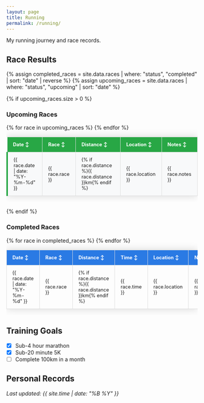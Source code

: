 ```yaml
---
layout: page
title: Running
permalink: /running/
---
```


My running journey and race records.

## Race Results

{% assign completed_races = site.data.races | where: "status", "completed" | sort: "date" | reverse %}
{% assign upcoming_races = site.data.races | where: "status", "upcoming" | sort: "date" %}

{% if upcoming_races.size > 0 %}
### Upcoming Races
<div class="table-container">
<table class="sortable-table upcoming-races">
  <thead>
    <tr>
      <th class="sortable" data-sort="date">Date ↕</th>
      <th class="sortable" data-sort="race">Race ↕</th>
      <th class="sortable" data-sort="distance">Distance ↕</th>
      <th class="sortable" data-sort="location">Location ↕</th>
      <th class="sortable" data-sort="notes">Notes ↕</th>
    </tr>
  </thead>
  <tbody>
    {% for race in upcoming_races %}
    <tr class="upcoming-race">
      <td data-sort-value="{{ race.date }}">{{ race.date | date: "%Y-%m-%d" }}</td>
      <td>{{ race.race }}</td>
      <td data-sort-value="{{ race.distance }}">{% if race.distance %}{{ race.distance }}km{% endif %}</td>
      <td>{{ race.location }}</td>
      <td>{{ race.notes }}</td>
    </tr>
    {% endfor %}
  </tbody>
</table>
</div>
{% endif %}

### Completed Races
<div class="table-container">
<table class="sortable-table completed-races">
  <thead>
    <tr>
      <th class="sortable" data-sort="date">Date ↕</th>
      <th class="sortable" data-sort="race">Race ↕</th>
      <th class="sortable" data-sort="distance">Distance ↕</th>
      <th class="sortable" data-sort="time">Time ↕</th>
      <th class="sortable" data-sort="location">Location ↕</th>
      <th class="sortable" data-sort="notes">Notes ↕</th>
    </tr>
  </thead>
  <tbody>
    {% for race in completed_races %}
    <tr>
      <td data-sort-value="{{ race.date }}">{{ race.date | date: "%Y-%m-%d" }}</td>
      <td>{{ race.race }}</td>
      <td data-sort-value="{{ race.distance }}">{% if race.distance %}{{ race.distance }}km{% endif %}</td>
      <td data-sort-value="{% if race.time %}{{ race.time | replace: ":", "" }}{% else %}999999{% endif %}">{{ race.time }}</td>
      <td>{{ race.location }}</td>
      <td>{{ race.notes }}</td>
    </tr>
    {% endfor %}
  </tbody>
</table>
</div>

## Training Goals

- [X] Sub-4 hour marathon
- [X] Sub-20 minute 5K
- [ ] Complete 100km in a month

## Personal Records


*Last updated: {{ site.time | date: "%B %Y" }}*

<style>
.table-container {
  overflow-x: auto;
  margin: 1rem 0;
}

.sortable-table {
  width: 100%;
  border-collapse: collapse;
  margin: 1rem 0;
  font-size: 0.9em;
  min-width: 400px;
  box-shadow: 0 0 20px rgba(0, 0, 0, 0.15);
}

.sortable-table thead tr {
  background-color: var(--brand-color, #2a7ae4);
  color: #ffffff;
  text-align: left;
}

.upcoming-races thead tr {
  background-color: #28a745;
}

.sortable-table th,
.sortable-table td {
  padding: 12px 15px;
  border: 1px solid var(--table-border, #dddddd);
}

.sortable-table tbody tr {
  border-bottom: 1px solid var(--table-border, #dddddd);
}

.sortable-table tbody tr:nth-of-type(even) {
  background-color: var(--table-stripe, #f3f3f3);
}

.upcoming-race {
  background-color: #f8f9fa !important;
  border-left: 4px solid #28a745;
}

.upcoming-race:nth-of-type(even) {
  background-color: #e9ecef !important;
}

.sortable-table tbody tr:hover {
  background-color: var(--table-hover, #f1f1f1);
  cursor: pointer;
}

.sortable {
  cursor: pointer;
  user-select: none;
  position: relative;
}

.sortable:hover {
  background-color: rgba(255, 255, 255, 0.1);
}

.sortable.asc::after {
  content: ' ↑';
  color: #fff;
}

.sortable.desc::after {
  content: ' ↓';
  color: #fff;
}

/* Theme-aware styles are now handled in assets/css/style.scss */
</style>

<script>
document.addEventListener('DOMContentLoaded', function() {
  const tables = document.querySelectorAll('.sortable-table');

  tables.forEach(table => {
    const headers = table.querySelectorAll('.sortable');
    let currentSort = { column: null, direction: 'asc' };

    function parseTime(timeStr) {
      if (!timeStr || timeStr.trim() === '') return 999999;
      const parts = timeStr.split(':');
      if (parts.length === 2) {
        return parseInt(parts[0]) * 60 + parseInt(parts[1]);
      } else if (parts.length === 3) {
        return parseInt(parts[0]) * 3600 + parseInt(parts[1]) * 60 + parseInt(parts[2]);
      }
      return 999999;
    }

    function sortTable(column, direction) {
      const tbody = table.querySelector('tbody');
      const rows = Array.from(tbody.querySelectorAll('tr'));

      rows.sort((a, b) => {
        let aVal, bVal;
        const columnIndex = Array.from(headers).findIndex(h => h.dataset.sort === column);

        if (column === 'date') {
          aVal = new Date(a.cells[columnIndex].dataset.sortValue || a.cells[columnIndex].textContent);
          bVal = new Date(b.cells[columnIndex].dataset.sortValue || b.cells[columnIndex].textContent);
        } else if (column === 'race' || column === 'location' || column === 'notes') {
          aVal = a.cells[columnIndex].textContent.toLowerCase();
          bVal = b.cells[columnIndex].textContent.toLowerCase();
        } else if (column === 'distance') {
          aVal = parseFloat(a.cells[columnIndex].dataset.sortValue || '0');
          bVal = parseFloat(b.cells[columnIndex].dataset.sortValue || '0');
        } else if (column === 'time') {
          aVal = parseTime(a.cells[columnIndex].textContent);
          bVal = parseTime(b.cells[columnIndex].textContent);
        }

        if (aVal < bVal) return direction === 'asc' ? -1 : 1;
        if (aVal > bVal) return direction === 'asc' ? 1 : -1;
        return 0;
      });

      rows.forEach(row => tbody.appendChild(row));
    }

    headers.forEach(header => {
      header.addEventListener('click', function() {
        const column = this.dataset.sort;
        let direction = 'asc';

        // Clear all headers in this table
        headers.forEach(h => {
          h.classList.remove('asc', 'desc');
          // Remove all existing arrows and reset to neutral
          const originalText = h.innerHTML.replace(/ [↑↓↕]/g, '');
          h.innerHTML = originalText + ' ↕';
        });

        // Determine sort direction
        if (currentSort.column === column && currentSort.direction === 'asc') {
          direction = 'desc';
        }

        // Update current sort
        currentSort = { column, direction };

        // Add class and arrow to current header
        this.classList.add(direction);
        // Remove neutral arrow and add appropriate directional arrow
        const originalText = this.innerHTML.replace(/ [↑↓↕]/g, '');
        this.innerHTML = originalText;

        // Sort the table
        sortTable(column, direction);
      });
    });

    // Default sort by date (newest first for completed, earliest for upcoming)
    if (table.classList.contains('completed-races')) {
      sortTable('date', 'desc');
      const dateHeader = table.querySelector('[data-sort="date"]');
      dateHeader.classList.add('desc');
      const originalText = dateHeader.innerHTML.replace(/ [↑↓↕]/g, '');
      dateHeader.innerHTML = originalText;
      currentSort = { column: 'date', direction: 'desc' };
    } else if (table.classList.contains('upcoming-races')) {
      sortTable('date', 'asc');
      const dateHeader = table.querySelector('[data-sort="date"]');
      dateHeader.classList.add('asc');
      const originalText = dateHeader.innerHTML.replace(/ [↑↓↕]/g, '');
      dateHeader.innerHTML = originalText;
      currentSort = { column: 'date', direction: 'asc' };
    }
  });
});
</script>